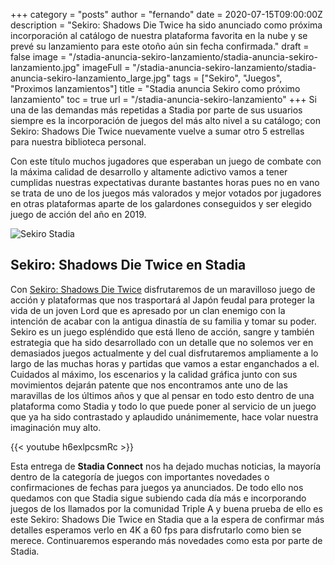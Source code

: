 +++
category = "posts"
author = "fernando"
date = 2020-07-15T09:00:00Z
description = "Sekiro: Shadows Die Twice ha sido anunciado como próxima incorporación al catálogo de nuestra plataforma favorita en la nube y se prevé su lanzamiento para este otoño aún sin fecha confirmada."
draft = false
image = "/stadia-anuncia-sekiro-lanzamiento/stadia-anuncia-sekiro-lanzamiento.jpg"
imageFull = "/stadia-anuncia-sekiro-lanzamiento/stadia-anuncia-sekiro-lanzamiento_large.jpg"
tags = ["Sekiro", "Juegos", "Proximos lanzamientos"]
title = "Stadia anuncia Sekiro como próximo lanzamiento"
toc = true
url = "/stadia-anuncia-sekiro-lanzamiento"
+++
Si una de las demandas más repetidas a Stadia por parte de sus usuarios siempre es la incorporación de juegos del más alto nivel a su catálogo; con Sekiro: Shadows Die Twice nuevamente vuelve a sumar otro 5 estrellas para nuestra biblioteca personal.

Con este título muchos jugadores que esperaban un juego de combate con la máxima calidad de desarrollo y altamente adictivo vamos a tener cumplidas nuestras expectativas durante bastantes horas pues no en vano se trata de uno de los juegos más valorados y mejor votados por jugadores en otras plataformas aparte de los galardones conseguidos y ser elegido juego de acción del año en 2019.

<img class="u-borderImage u-lazyload lazyload" loading="lazy" data-src="/stadia-anuncia-sekiro-lanzamiento/stadia-anuncia-sekiro-lanzamiento-2.jpg" alt="Sekiro Stadia" title="Sekiro Stadia" />

## Sekiro: Shadows Die Twice en Stadia

Con <a class="u-anchor" href="/sekiro-shadows-die-twice">Sekiro: Shadows Die Twice</a> disfrutaremos de un maravilloso juego de acción y plataformas que nos trasportará al Japón feudal para proteger la vida de un joven Lord que es apresado por un clan enemigo con la intención de acabar con la antigua dinastía de su familia y tomar su poder.
Sekiro es un juego espléndido que está lleno de acción, sangre y también estrategia que ha sido desarrollado con un detalle que no solemos ver en demasiados juegos actualmente y del cual disfrutaremos ampliamente a lo largo de las muchas horas y partidas que vamos a estar enganchados a el.
Cuidados al máximo, los escenarios y la calidad gráfica junto con sus movimientos dejarán patente que nos encontramos ante uno de las maravillas de los últimos años y que al pensar en todo esto dentro de una plataforma como Stadia y todo lo que puede poner al servicio de un juego que ya ha sido contrastado y aplaudido unánimemente, hace volar nuestra imaginación muy alto.

<div class="u-youtube">
  {{< youtube h6exlpcsmRc >}}
</div>

Esta entrega de **Stadia Connect** nos ha dejado muchas noticias, la mayoría dentro de la categoría de juegos con importantes novedades o confirmaciones de fechas para juegos ya anunciados. De todo ello nos quedamos con que Stadia sigue subiendo cada día más e incorporando juegos de los llamados por la comunidad Triple A y buena prueba de ello es este Sekiro: Shadows Die Twice en Stadia que a la espera de confirmar más detalles esperamos verlo en 4K a 60 fps para disfrutarlo como bien se merece. Continuaremos esperando más novedades como esta por parte de Stadia.
